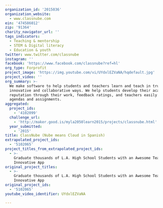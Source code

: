 ```yaml
---
organization_id: '2015036'
organization_website:
  - www.classnube.com
ein: '474586012'
zip: '91364'
charity_navigator_url: ''
tags_indicators:
  - Teaching & mentorship
  - STEM & Digital literacy
  - Education & youth
twitter: www.twitter.com/classnube
instagram: ''
facebook: 'https://www.facebook.com/classnube?ref=hl'
org_type: Forprofit
project_image: 'https://img.youtube.com/vi/UYdxlEZVaNA/hqdefault.jpg'
project_video: ''
org_summary: >-
  We make software to help students and teachers learn and teach in truly
  innovative and collaborative ways. We help students develop their academic
  reputation through their work, feedback ratings, and teachers easily share
  agendas and assignments.
aggregated:
  project_ids:
    - '4102099'
  challenge_url:
    - 'http://maker.good.is/myla2050learn2015/projects/classnube.html'
  year_submitted:
    - '2015'
title: ClassNube (Nube means Cloud in Spanish)
extrapolated_project_ids:
  - '5102065'
project_titles_from_extrapolated_project_ids:
  - >-
    Graduate thousands of L.A. High School Students with an Awesome Teacher & an
    Innovative App
original_project_titles:
  - >-
    Graduate thousands of L.A. High School Students with an Awesome Teacher & an
    Innovative App 
original_project_ids:
  - '5102065'
youtube_video_identifier: UYdxlEZVaNA

---
```

